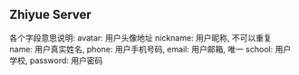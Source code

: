 ## Zhiyue Server

各个字段意思说明:
    avatar: 用户头像地址
    nickname: 用户昵称, 不可以重复
    name: 用户真实姓名,
    phone: 用户手机号码,
    email: 用户邮箱, 唯一
    school: 用户学校,
    password: 用户密码